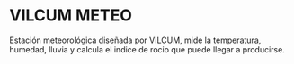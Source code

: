 # VILCUM METEO

Estación meteorológica diseñada por VILCUM, mide la temperatura, humedad, lluvia y calcula el indice de rocio que puede llegar a producirse.
